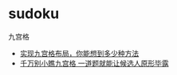 # sudoku

九宫格

- [实现九宫格布局，你能想到多少种方法](https://juejin.cn/post/7016495512002134024)
- [千万别小瞧九宫格 一道题就能让候选人原形毕露](https://juejin.cn/post/6886770985060532231)
